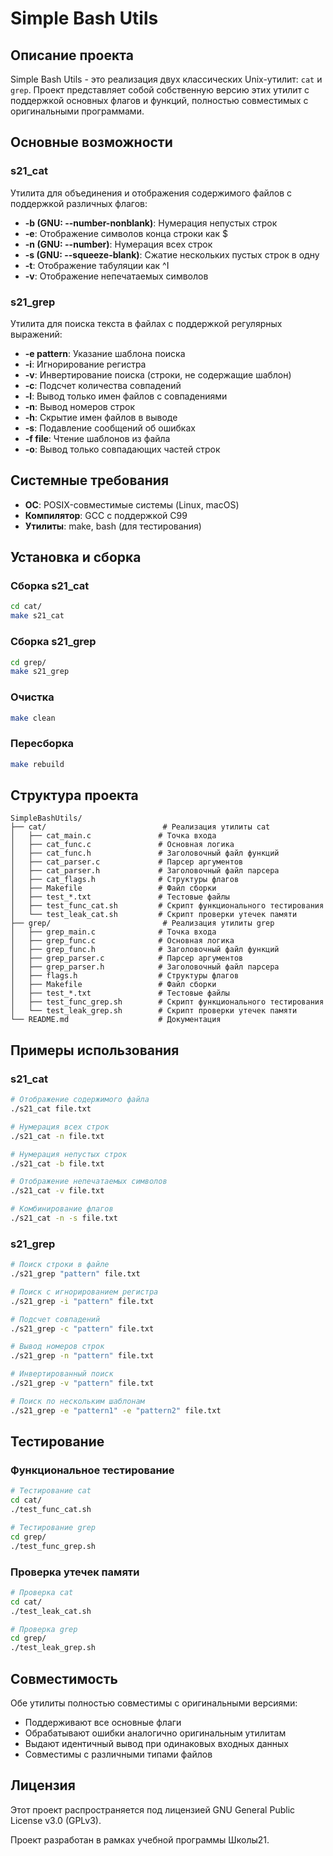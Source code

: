 # Simple Bash Utils

## Описание проекта

Simple Bash Utils - это реализация двух классических Unix-утилит: `cat` и `grep`. Проект представляет собой собственную версию этих утилит с поддержкой основных флагов и функций, полностью совместимых с оригинальными программами.

## Основные возможности

### s21_cat
Утилита для объединения и отображения содержимого файлов с поддержкой различных флагов:

- **-b (GNU: --number-nonblank)**: Нумерация непустых строк
- **-e**: Отображение символов конца строки как $
- **-n (GNU: --number)**: Нумерация всех строк
- **-s (GNU: --squeeze-blank)**: Сжатие нескольких пустых строк в одну
- **-t**: Отображение табуляции как ^I
- **-v**: Отображение непечатаемых символов

### s21_grep
Утилита для поиска текста в файлах с поддержкой регулярных выражений:

- **-e pattern**: Указание шаблона поиска
- **-i**: Игнорирование регистра
- **-v**: Инвертирование поиска (строки, не содержащие шаблон)
- **-c**: Подсчет количества совпадений
- **-l**: Вывод только имен файлов с совпадениями
- **-n**: Вывод номеров строк
- **-h**: Скрытие имен файлов в выводе
- **-s**: Подавление сообщений об ошибках
- **-f file**: Чтение шаблонов из файла
- **-o**: Вывод только совпадающих частей строк

## Системные требования

- **ОС**: POSIX-совместимые системы (Linux, macOS)
- **Компилятор**: GCC с поддержкой C99
- **Утилиты**: make, bash (для тестирования)

## Установка и сборка

### Сборка s21_cat
```bash
cd cat/
make s21_cat
```

### Сборка s21_grep
```bash
cd grep/
make s21_grep
```

### Очистка
```bash
make clean
```

### Пересборка
```bash
make rebuild
```

## Структура проекта

```
SimpleBashUtils/
├── cat/                          # Реализация утилиты cat
│   ├── cat_main.c               # Точка входа
│   ├── cat_func.c               # Основная логика
│   ├── cat_func.h               # Заголовочный файл функций
│   ├── cat_parser.c             # Парсер аргументов
│   ├── cat_parser.h             # Заголовочный файл парсера
│   ├── cat_flags.h              # Структуры флагов
│   ├── Makefile                 # Файл сборки
│   ├── test_*.txt               # Тестовые файлы
│   ├── test_func_cat.sh         # Скрипт функционального тестирования
│   └── test_leak_cat.sh         # Скрипт проверки утечек памяти
├── grep/                         # Реализация утилиты grep
│   ├── grep_main.c              # Точка входа
│   ├── grep_func.c              # Основная логика
│   ├── grep_func.h              # Заголовочный файл функций
│   ├── grep_parser.c            # Парсер аргументов
│   ├── grep_parser.h            # Заголовочный файл парсера
│   ├── flags.h                  # Структуры флагов
│   ├── Makefile                 # Файл сборки
│   ├── test_*.txt               # Тестовые файлы
│   ├── test_func_grep.sh        # Скрипт функционального тестирования
│   └── test_leak_grep.sh        # Скрипт проверки утечек памяти
└── README.md                    # Документация
```

## Примеры использования

### s21_cat
```bash
# Отображение содержимого файла
./s21_cat file.txt

# Нумерация всех строк
./s21_cat -n file.txt

# Нумерация непустых строк
./s21_cat -b file.txt

# Отображение непечатаемых символов
./s21_cat -v file.txt

# Комбинирование флагов
./s21_cat -n -s file.txt
```

### s21_grep
```bash
# Поиск строки в файле
./s21_grep "pattern" file.txt

# Поиск с игнорированием регистра
./s21_grep -i "pattern" file.txt

# Подсчет совпадений
./s21_grep -c "pattern" file.txt

# Вывод номеров строк
./s21_grep -n "pattern" file.txt

# Инвертированный поиск
./s21_grep -v "pattern" file.txt

# Поиск по нескольким шаблонам
./s21_grep -e "pattern1" -e "pattern2" file.txt
```

## Тестирование

### Функциональное тестирование
```bash
# Тестирование cat
cd cat/
./test_func_cat.sh

# Тестирование grep
cd grep/
./test_func_grep.sh
```

### Проверка утечек памяти
```bash
# Проверка cat
cd cat/
./test_leak_cat.sh

# Проверка grep
cd grep/
./test_leak_grep.sh
```



## Совместимость

Обе утилиты полностью совместимы с оригинальными версиями:
- Поддерживают все основные флаги
- Обрабатывают ошибки аналогично оригинальным утилитам
- Выдают идентичный вывод при одинаковых входных данных
- Совместимы с различными типами файлов

## Лицензия

Этот проект распространяется под лицензией GNU General Public License v3.0 (GPLv3).

Проект разработан в рамках учебной программы Школы21.

